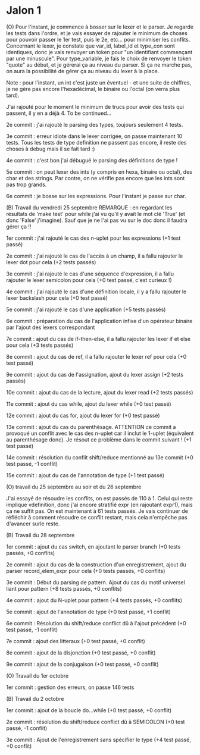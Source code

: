 # Jalon 1

(O) Pour l'instant, je commence à bosser sur le lexer et le parser. Je regarde les tests dans l'ordre, et je vais essayer de rajouter le minimum de choses pour pouvoir passer le 1er test, puis le 2e, etc... pour minimiser les conflits.
Concernant le lexer, je constate que var\_id, label\_id et type\_con sont identiques, donc je vais renvoyer un token pour "un identifiant commençant par une minuscule".
Pour type\_variable, je fais le choix de renvoyer le token "quote" au début, et je gérerai ça au niveau du parser. Si ça ne marche pas, on aura la possibilité de gérer ça au niveau du lexer à la place.

Note : pour l'instant, un int c'est juste un éventuel - et une suite de chiffres, je ne gère pas encore l'hexadécimal, le binaire ou l'octal (on verra plus tard).

J'ai rajouté pour le moment le minimum de trucs pour avoir des tests qui passent, il y en a déjà 4. To be continued...

2e commit : j'ai rajouté le parsing des types, toujours seulement 4 tests.

3e commit : erreur idiote dans le lexer corrigée, on passe maintenant 10 tests.
Tous les tests de type definition ne passent pas encore, il reste des choses à debug mais il se fait tard :)

4e commit : c'est bon j'ai débugué le parsing des définitions de type !

5e commit : on peut lexer des ints (y compris en hexa, binaire ou octal), des char et des strings. Par contre, on ne vérifie pas encore que les ints sont pas trop grands.

6e commit : je bosse sur les expressions. Pour l'instant je passe sur char.

(B) Travail du vendredi 25 septembre
REMARQUE : en regardant les résultats de 'make test' pour while j'ai vu qu'il y avait le mot clé 'True' (et donc 'False' j'imagine). Sauf que je ne l'ai pas vu sur le doc donc il faudra gérer ça !!

1er commit : j'ai rajouté le cas des n-uplet pour les expressions (+1 test passé)

2e commit : j'ai rajouté le cas de l'accès à un champ, il a fallu rajouter le lexer dot pour cela (+2 tests passés)

3e commit : j'ai rajouté le cas d'une séquence d'expression, il a fallu rajouter le lexer semicolon pour cela (+0 test passé, c'est curieux !)

4e commit : j'ai rajouté le cas d'une définition locale, il y a fallu rajouter le lexer backslash pour cela (+0 test passé)

5e commit : j'ai rajouté le cas d'une application (+5 tests passés)

6e commit : préparation du cas de l'application infixe d'un opérateur binaire par l'ajout des lexers correspondant

7e commit : ajout du cas de if-then-else, il a fallu rajouter les lexer if et else pour cela (+3 tests passés)

8e commit : ajout du cas de ref, il a fallu rajouter le lexer ref pour cela (+0 test passé)

9e commit : ajout du cas de l'assignation, ajout du lexer assign (+2 tests passés)

10e commit : ajout du cas de la lecture, ajout du lexer read (+2 tests passés)

11e commit : ajout du cas while, ajout du lexer while (+0 test passé)

12e commit : ajout du cas for, ajout du lexer for (+0 test passé)

13e commit : ajout du cas du parenthésage. ATTENTION ce commit a provoqué un conflit avec le cas des n-uplet car il inclut le 1-uplet (équivalent au parenthésage donc). Je résout ce problème dans le commit suivant ! (+1 test passé)

14e commit : résolution du conflit shift/reduce mentionné au 13e commit (+0 test passé, -1 conflit)

15e commit : ajout du cas de l'annotation de type (+1 test passé)

(O) travail du 25 septembre au soir et du 26 septembre

J'ai essayé de résoudre les conflits, on est passés de 110 à 1. Celui qui reste implique vdefinition, donc j'ai encore stratifié expr (en rajoutant expr1), mais ça ne suffit pas. On est maintenant à 61 tests passés. Je vais continuer de réfléchir à comment résoudre ce conflit restant, mais cela n'empêche pas d'avancer surle reste.

(B) Travail du 28 septembre

1er commit : ajout du cas switch, en ajoutant le parser branch (+0 tests passés, +0 conflits)

2e commit : ajout du cas de la construction d'un enregistrement, ajout du parser record_elem_expr pour cela (+0 tests passés, +0 conflits)

3e commit : Début du parsing de pattern. Ajout du cas du motif universel liant pour pattern (+8 tests passés, +0 conflits)

4e commit : ajout du N-uplet pour pattern (+4 tests passés, +0 conflits)

5e commit : ajout de l'annotation de type (+0 test passé, +1 conflit)

6e commit : Résolution du shift/reduce conflict dû à l'ajout précédent (+0 test passé, -1 conflit)

7e commit : ajout des litteraux (+0 test passé, +0 conflit)

8e commit : ajout de la disjonction (+0 test passé, +0 conflit)

9e commit : ajout de la conjugaison (+0 test passé, +0 conflit)

(O) Travail du 1er octobre

1er commit : gestion des erreurs, on passe 146 tests

(B) Travail du 2 octobre

1er commit : ajout de la boucle do...while (+0 test passé, +0 conflit)

2e commit : résolution du shift/reduce conflict dû à SEMICOLON (+0 test passé, -1 conflit)

3e commit : Ajout de l'enregistrement sans spécifier le type (+4 test passé, +0 conflit)
